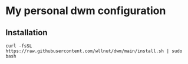 # My personal dwm configuration

## Installation
```
curl -fsSL https://raw.githubusercontent.com/wllnut/dwm/main/install.sh | sudo bash

```
